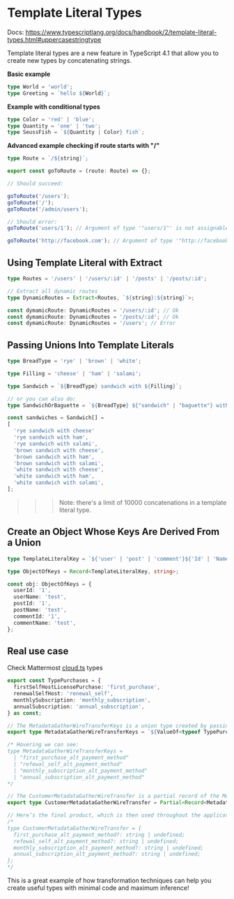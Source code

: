 # Template Literal Types

Docs: https://www.typescriptlang.org/docs/handbook/2/template-literal-types.html#uppercasestringtype

Template literal types are a new feature in TypeScript 4.1 that allow you to create new types by concatenating
strings.

**Basic example**

```ts
type World = 'world';
type Greeting = `hello ${World}`;
```

**Example with conditional types**

```ts
type Color = 'red' | 'blue';
type Quantity = 'one' | 'two';
type SeussFish = `${Quantity | Color} fish`;
```

**Advanced example checking if route starts with "/"**

```ts
type Route = `/${string}`;

export const goToRoute = (route: Route) => {};

// Should succeed:

goToRoute('/users');
goToRoute('/');
goToRoute('/admin/users');

// Should error:
goToRoute('users/1'); // Argument of type '"users/1"' is not assignable to parameter of type '`/${string}`'.

goToRoute('http://facebook.com'); // Argument of type '"http://facebook.com"' is not assignable to parameter of type '`/${string}`'.
```

## Using Template Literal with Extract

```ts
type Routes = '/users' | '/users/:id' | '/posts' | '/posts/:id';

// Extract all dynamic routes
type DynamicRoutes = Extract<Routes, `${string}:${string}`>;

const dymamicRoute: DynamicRoutes = '/users/:id'; // Ok
const dymamicRoute: DynamicRoutes = '/posts/:id'; // Ok
const dymamicRoute: DynamicRoutes = '/users'; // Error
```

## Passing Unions Into Template Literals

```ts
type BreadType = 'rye' | 'brown' | 'white';

type Filling = 'cheese' | 'ham' | 'salami';

type Sandwich = `${BreadType} sandwich with ${Filling}`;

// or you can also do:
type SandwichOrBaguette = `${BreadType} ${"sandwich" | "baguette"} with ${Filling}`;

const sandwiches = Sandwich[] =
[
  'rye sandwich with cheese'
  'rye sandwich with ham',
  'rye sandwich with salami',
  'brown sandwich with cheese',
  'brown sandwich with ham',
  'brown sandwich with salami',
  'white sandwich with cheese',
  'white sandwich with ham',
  'white sandwich with salami',
];
```

> > > Note: there's a limit of 10000 concatenations in a template literal type.

## Create an Object Whose Keys Are Derived From a Union

```ts
type TemplateLiteralKey = `${'user' | 'post' | 'comment'}${'Id' | 'Name'}`;

type ObjectOfKeys = Record<TemplateLiteralKey, string>;

const obj: ObjectOfKeys = {
  userId: '1',
  userName: 'test',
  postId: '1',
  postName: 'test',
  commentId: '1',
  commentName: 'test',
};
```

## Real use case

Check Mattermost
[cloud.ts](https://github.com/mattermost/mattermost-webapp/blob/e4b43847e46285335e47150b86ac436216967791/packages/types/src/cloud.ts)
types

```ts
export const TypePurchases = {
  firstSelfHostLicensePurchase: 'first_purchase',
  renewalSelfHost: 'renewal_self',
  monthlySubscription: 'monthly_subscription',
  annualSubscription: 'annual_subscription',
} as const;

// The MetadataGatherWireTransferKeys is a union type created by passing several TypePurchases into a template literal.
export type MetadataGatherWireTransferKeys = `${ValueOf<typeof TypePurchases>}_alt_payment_method`;

/* Hovering we can see:
type MetadataGatherWireTransferKeys =
  | "first_purchase_alt_payment_method"
  | "refewal_self_alt_payment_method"
  | "monthly_subscription_alt_payment_method"
  | "annual_subscription_alt_payment_method"
*/

// The CustomerMetadataGatherWireTransfer is a partial record of the MetadataGatherWireTransferKeys.
export type CustomerMetadataGatherWireTransfer = Partial<Record<MetadataGatherWireTransferKeys, string>>;

// Here’s the final product, which is then used throughout the application:
/*
type CustomerMetadataGatherWireTransfer = {
  first_purchase_alt_payment_method?: string | undefined;
  refewal_self_alt_payment_method?: string | undefined;
  monthly_subscription_alt_payment_method?: string | undefined;
  annual_subscription_alt_payment_method?: string | undefined;
};
*/
```

This is a great example of how transformation techniques can help you create useful types with minimal code
and maximum inference!
